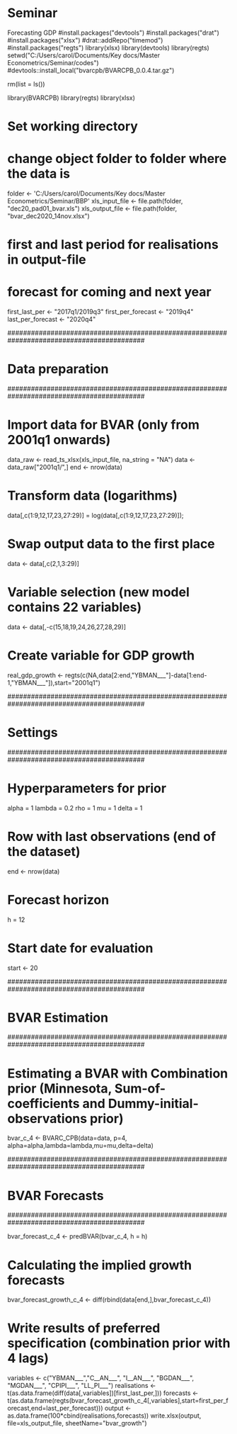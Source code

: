 # Seminar
Forecasting GDP
#install.packages("devtools")
#install.packages("drat")
#install.packages("xlsx")
#drat::addRepo("timemod")
#install.packages("regts")
library(xlsx)
library(devtools)
library(regts)
setwd("C:/Users/carol/Documents/Key docs/Master Econometrics/Seminar/codes")
#devtools::install_local("bvarcpb/BVARCPB_0.0.4.tar.gz")

rm(list = ls())

library(BVARCPB)
library(regts)
library(xlsx)

# Set working directory
# change object folder to folder where the data is
folder <- 'C:/Users/carol/Documents/Key docs/Master Econometrics/Seminar/BBP'
xls_input_file <-  file.path(folder, "dec20_pad01_bvar.xls")
xls_output_file <- file.path(folder, "bvar_dec2020_14nov.xlsx")

# first and last period for realisations in output-file
# forecast for coming and next year
first_last_per <- "2017q1/2019q3"
first_per_forecast <- "2019q4"
last_per_forecast <- "2020q4"

###########################################################################################
#                                   Data preparation                                      #
###########################################################################################

# Import data for BVAR (only from 2001q1 onwards)
data_raw <- read_ts_xlsx(xls_input_file, na_string = "NA")
data <- data_raw["2001q1/",]
end <- nrow(data)

# Transform data (logarithms)
data[,c(1:9,12,17,23,27:29)] = log(data[,c(1:9,12,17,23,27:29)]);

# Swap output data to the first place
data <- data[,c(2,1,3:29)]

# Variable selection (new model contains 22 variables)
data <- data[,-c(15,18,19,24,26,27,28,29)]

# Create variable for GDP growth
real_gdp_growth <- regts(c(NA,data[2:end,"YBMAN___"]-data[1:end-1,"YBMAN___"]),start="2001q1")


###########################################################################################
#                                       Settings                                          #
###########################################################################################

# Hyperparameters for prior
alpha = 1
lambda = 0.2
rho = 1
mu = 1
delta = 1

# Row with last observations (end of the dataset)
end <- nrow(data)

# Forecast horizon
h = 12

# Start date for evaluation
start <- 20


###########################################################################################
#                                   BVAR Estimation                                       #
###########################################################################################

# Estimating a BVAR with Combination prior (Minnesota, Sum-of-coefficients and Dummy-initial-observations prior)
bvar_c_4 <- BVARC_CPB(data=data, p=4, alpha=alpha,lambda=lambda,mu=mu,delta=delta)

###########################################################################################
#                                    BVAR Forecasts                                       #
###########################################################################################

bvar_forecast_c_4 <- predBVAR(bvar_c_4, h = h)

# Calculating the implied growth forecasts
bvar_forecast_growth_c_4 <- diff(rbind(data[end,],bvar_forecast_c_4))

# Write results of preferred specification (combination prior with 4 lags)
variables <- c("YBMAN___","C__AN___", "I__AN___", "BGDAN___", "MGDAN___", "CPIPI___", "LL_PI___")
realisations <- t(as.data.frame(diff(data[,variables])[first_last_per,]))
forecasts <- t(as.data.frame(regts(bvar_forecast_growth_c_4[,variables],start=first_per_forecast,end=last_per_forecast)))
output <- as.data.frame(100*cbind(realisations,forecasts))
write.xlsx(output, file=xls_output_file, sheetName="bvar_growth")

